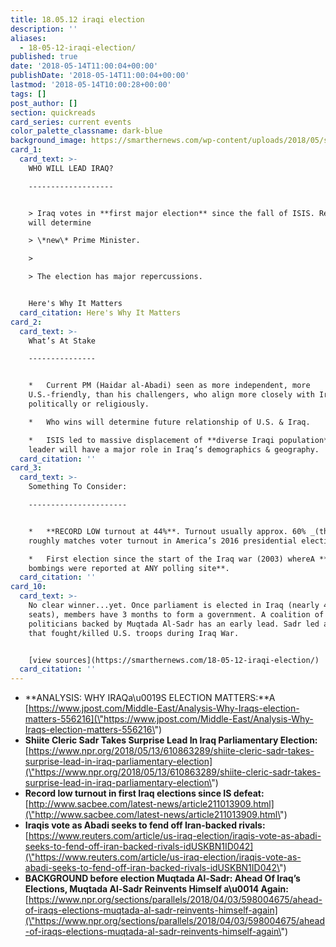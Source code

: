 ```yaml
---
title: 18.05.12 iraqi election
description: ''
aliases:
  - 18-05-12-iraqi-election/
published: true
date: '2018-05-14T11:00:04+00:00'
publishDate: '2018-05-14T11:00:04+00:00'
lastmod: '2018-05-14T10:00:28+00:00'
tags: []
post_author: []
section: quickreads
card_series: current events
color_palette_classname: dark-blue
background_image: https://smarthernews.com/wp-content/uploads/2018/05/syria-1034467_640.jpg
card_1:
  card_text: >-
    WHO WILL LEAD IRAQ?

    -------------------


    > Iraq votes in **first major election** since the fall of ISIS. Results
    will determine  

    > \*new\* Prime Minister.

    > 

    > The election has major repercussions.


    Here's Why It Matters
  card_citation: Here's Why It Matters
card_2:
  card_text: >-
    What’s At Stake

    ---------------


    *   Current PM (Haidar al-Abadi) seen as more independent, more
    U.S.-friendly, than his challengers, who align more closely with Iran,
    politically or religiously.

    *   Who wins will determine future relationship of U.S. & Iraq.

    *   ISIS led to massive displacement of **diverse Iraqi population**. Next
    leader will have a major role in Iraq’s demographics & geography.
  card_citation: ''
card_3:
  card_text: >-
    Something To Consider:

    ----------------------


    *   **RECORD LOW turnout at 44%**. Turnout usually approx. 60% _(that
    roughly matches voter turnout in America’s 2016 presidential election_).

    *   First election since the start of the Iraq war (2003) whereA **no
    bombings were reported at ANY polling site**.
  card_citation: ''
card_10:
  card_text: >-
    No clear winner...yet. Once parliament is elected in Iraq (nearly 400
    seats), members have 3 months to form a government. A coalition of
    politicians backed by Muqtada Al-Sadr has an early lead. Sadr led a militia
    that fought/killed U.S. troops during Iraq War.


    [view sources](https://smarthernews.com/18-05-12-iraqi-election/)
  card_citation: ''
---
```

*   **ANALYSIS: WHY IRAQa\\u0019S ELECTION MATTERS:**A [https://www.jpost.com/Middle-East/Analysis-Why-Iraqs-election-matters-556216](\"https://www.jpost.com/Middle-East/Analysis-Why-Iraqs-election-matters-556216\")
*   **Shiite Cleric Sadr Takes Surprise Lead In Iraq Parliamentary Election:** [https://www.npr.org/2018/05/13/610863289/shiite-cleric-sadr-takes-surprise-lead-in-iraq-parliamentary-election](\"https://www.npr.org/2018/05/13/610863289/shiite-cleric-sadr-takes-surprise-lead-in-iraq-parliamentary-election\")
*   **Record low turnout in first Iraq elections since IS defeat:** [http://www.sacbee.com/latest-news/article211013909.html](\"http://www.sacbee.com/latest-news/article211013909.html\")
*   **Iraqis vote as Abadi seeks to fend off Iran-backed rivals:** [https://www.reuters.com/article/us-iraq-election/iraqis-vote-as-abadi-seeks-to-fend-off-iran-backed-rivals-idUSKBN1ID042](\"https://www.reuters.com/article/us-iraq-election/iraqis-vote-as-abadi-seeks-to-fend-off-iran-backed-rivals-idUSKBN1ID042\")
*   **BACKGROUND before election Muqtada Al-Sadr: Ahead Of Iraq’s Elections, Muqtada Al-Sadr Reinvents Himself a\\u0014 Again:** [https://www.npr.org/sections/parallels/2018/04/03/598004675/ahead-of-iraqs-elections-muqtada-al-sadr-reinvents-himself-again](\"https://www.npr.org/sections/parallels/2018/04/03/598004675/ahead-of-iraqs-elections-muqtada-al-sadr-reinvents-himself-again\")